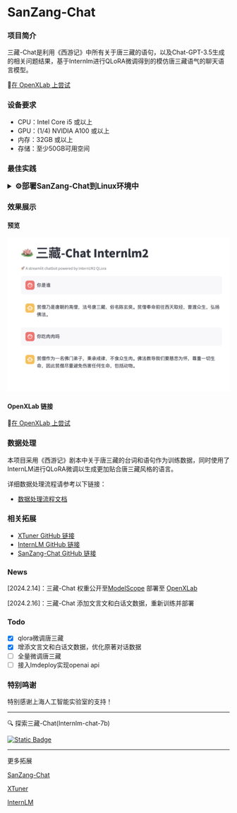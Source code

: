 # SanZang-Chat

### 项目简介

三藏-Chat是利用《西游记》中所有关于唐三藏的语句，以及Chat-GPT-3.5生成的相关问题结果，基于Internlm进行QLoRA微调得到的模仿唐三藏语气的聊天语言模型。

🎲[在 OpenXLab 上尝试](https://openxlab.org.cn/apps/detail/JimmyMa99/SanZang-Chat)

### 设备要求

- CPU：Intel Core i5 或以上
- GPU：(1/4) NVIDIA A100 或以上
- 内存：32GB 或以上
- 存储：至少50GB可用空间

### 最佳实践

<details>
  <summary style="font-weight: bold; font-size: larger;">⚙️部署SanZang-Chat到Linux环境中</summary>

```bash
# git clone 本 repo 以及其submodules
git clone --recurse-submodules https://github.com/JimmyMa99/SanZang-Chat.git

# 进入源码目录
cd xtuner

# 从源码安装 XTuner
pip install -e '.[all]'
```

```bash
apt install git git-lfs -y
git lfs install
git clone https://www.modelscope.cn/Shanghai_AI_Laboratory/internlm2-7b.git
```

```bash
xtuner train my_config/zbj_internlm2_chat_7b_qlora_oasst1_e4.py --deepspeed deepspeed_zero2
```

```bash
xtuner convert pth_to_hf my_config/zbj_internlm2_chat_7b_qlora_oasst1_e4.py work_dirs/zbj_internlm2_chat_7b_qlora_oasst1_e4/{your checkpoint} process_data/hf_models/zbj
xtuner convert merge {your model path} process_data/hf_models/zbj process_data/merged_models/zbj
```

- 使用 streamlit 进行对话：修改 `web_demo.py` 中的模型路径

```diff
-     model = (AutoModelForCausalLM.from_pretrained('path/to/your/model',
-                                                 trust_remote_code=True).to(
-                                                     torch.bfloat16).cuda())
-     tokenizer = AutoTokenizer.from_pretrained('path/to/your/tokenizer',
-                                              trust_remote_code=True)
+     model = (AutoModelForCausalLM.from_pretrained('process_data/merged_models/zbj',
+                                                 trust_remote_code=True).to(
+                                                     torch.bfloat16).cuda())
+     tokenizer = AutoTokenizer.from_pretrained('process_data/merged_models/zbj',
+                                              trust_remote_code=True)
```

```bash
pip install streamlit
pip install transformers>=4.34
streamlit run ./web_demo.py
```

</details>

### 效果展示

#### 预览

![三藏-Chat 截图](./asserts/chat-demo.png)

#### OpenXLab 链接

🎲[在 OpenXLab 上尝试](https://openxlab.org.cn/apps/detail/JimmyMa99/SanZang-Chat)

### 数据处理

本项目采用《西游记》剧本中关于唐三藏的台词和语句作为训练数据，同时使用了InternLM进行QLoRA微调以生成更加贴合唐三藏风格的语言。

详细数据处理流程请参考以下链接：

- [数据处理流程文档](https://github.com/JimmyMa99/BaJie-Chat/blob/main/tools/README.md)

### 相关拓展

- [XTuner GitHub 链接](https://github.com/InternLM/xtuner)
- [InternLM GitHub 链接](https://github.com/InternLM/InternLM/tree/main)
- [SanZang-Chat GitHub 链接](https://github.com/JimmyMa99/SanZang-Chat)

### News

[2024.2.14]：三藏-Chat 权重公开至[ModelScope](https://www.modelscope.cn/models/JimmyMa99/SanZang-Chat/summary) 部署至 [OpenXLab](https://openxlab.org.cn/apps/detail/JimmyMa99/SanZang-Chat)

[2024.2.16]：三藏-Chat 添加文言文和白话文数据，重新训练并部署

### Todo

- [X] qlora微调唐三藏
- [X] 增添文言文和白话文数据，优化原著对话数据
- [ ] 全量微调唐三藏
- [ ] 接入lmdeploy实现openai api

### 特别鸣谢

特别感谢上海人工智能实验室的支持！

<hr>

🔍 探索三藏-Chat(Internlm-chat-7b)

[![Static Badge](https://img.shields.io/badge/-gery?style=social&label=🤖%20ModelScope)](https://www.modelscope.cn/models/JimmyMa99/SanZang-Chat/summary)

<hr>

更多拓展

[SanZang-Chat](https://github.com/JimmyMa99/SanZang-Chat)

[XTuner](https://github.com/InternLM/xtuner)

[InternLM](https://github.com/InternLM/InternLM/tree/main)
